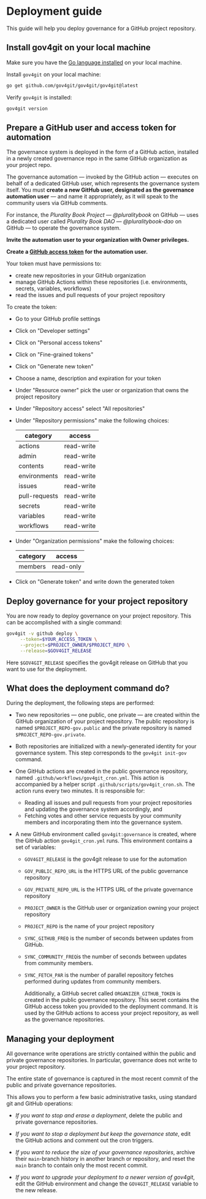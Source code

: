 
# Deployment guide

This guide will help you deploy governance for a GitHub project repository.

## Install gov4git on your local machine

Make sure you have the [Go language installed](https://golang.org/doc/install) on your local machine.

Install `gov4git` on your local machine:

```bash
go get github.com/gov4git/gov4git/gov4git@latest
```

Verify `gov4git` is installed:

```bash
gov4git version
```

## Prepare a GitHub user and access token for automation

The governance system is deployed in the form of a GitHub action, installed in a newly created governance repo in the same GitHub organization as your project repo.

The governance automation — invoked by the GitHub action — executes on behalf of a dedicated GitHub user, which represents the governance system itself. You must **create a new GitHub user, designated as the governance automation user** — and name it appropriately, as it will speak to the community users via GitHub comments.

For instance, the _Plurality Book Project_ — *@pluralitybook* on GitHub — uses a dedicated user called _Plurality Book DAO_ — *@pluralitybook-dao* on GitHub — to operate the governance system.

**Invite the automation user to your organization with Owner privileges.**

**Create a [GitHub access token](https://docs.github.com/en/github/authenticating-to-github/creating-a-personal-access-token) for the automation user.**

Your token must have permissions to:
- create new repositories in your GitHub organization
- manage GitHub Actions within these repositories (i.e. environments, secrets, variables, workflows)
- read the issues and pull requests of your project repository

To create the token:
- Go to your GitHub profile settings
- Click on "Developer settings"
- Click on "Personal access tokens"
- Click on "Fine-grained tokens"
- Click on "Generate new token"
- Choose a name, description and expiration for your token
- Under "Resource owner" pick the user or organization that owns the project repository
- Under "Repository access" select "All repositories"
- Under "Repository permissions" make the following choices:

     | category | access |
     | ----------- | ----------- |
     | actions | read-write |
     | admin | read-write |
     | contents | read-write |
     | environments | read-write |
     | issues | read-write |
     | pull-requests | read-write |
     | secrets | read-write |
     | variables | read-write |
     | workflows | read-write |

- Under "Organization permissions" make the following choices:

     | category | access |
     | ----------- | ----------- |
     | members | read-only |

- Click on "Generate token" and write down the generated token


## Deploy governance for your project repository

You are now ready to deploy governance on your project repository. This can be accomplished with a single command:

```bash
gov4git -v github deploy \
     --token=$YOUR_ACCESS_TOKEN \
     --project=$PROJECT_OWNER/$PROJECT_REPO \
     --release=$GOV4GIT_RELEASE
```

Here `$GOV4GIT_RELEASE` specifies the gov4git release on GitHub that you want to use for the deployment.

## What does the deployment command do?

During the deployment, the following steps are performed:

- Two new repositories — one public, one private — are created within the GitHub organization of your project repository. The public repository is named `$PROJECT_REPO-gov.public` and the private repository is named `$PROJECT_REPO-gov.private`.

- Both repositories are initialized with a newly-generated identity for your governance system. This step corresponds to the `gov4git init-gov` command.

- One GitHub actions are created in the public governance repository, named `.github/workflows/gov4git_cron.yml`. This action is accompanied by a helper script `.github/scripts/gov4git_cron.sh`. The action runs every two minutes. It is responsible for:
     - Reading all issues and pull requests from your project repositories and updating the governance system accordingly, and
     - Fetching votes and other service requests by your community members and incorporating them into the governance system.

- A new GitHub environment called `gov4git:governance` is created, where the GitHub action `gov4git_cron.yml` runs. This environment contains a set of variables:
  - `GOV4GIT_RELEASE` is the gov4git release to use for the automation
  - `GOV_PUBLIC_REPO_URL` is the HTTPS URL of the public governance repository
  - `GOV_PRIVATE_REPO_URL` is the HTTPS URL of the private governance repository
  - `PROJECT_OWNER` is the GitHub user or organization owning your project repository
  - `PROJECT_REPO` is the name of your project repository
  - `SYNC_GITHUB_FREQ` is the number of seconds between updates from GitHub.
  - `SYNC_COMMUNITY_FREQ`is the number of seconds between updates from community members.
  - `SYNC_FETCH_PAR` is the number of parallel repository fetches performed during updates from community members.

     Additionally, a GitHub secret called `ORGANIZER_GITHUB_TOKEN` is created in the public governance repository. This secret contains the GitHub access token you provided to the deployment command. It is used by the GitHub actions to access your project repository, as well as the governance repositories.

## Managing your deployment

All governance write operations are strictly contained within the public and private governance repositories. In particular, governance does not write to your project repository.

The entire state of governance is captured in the most recent commit of the public and private governance repositories.

This allows you to perform a few basic administrative tasks, using standard git and GitHub operations:

- _If you want to stop and erase a deployment_, delete the public and private governance repositories.

- _If you want to stop a deployment but keep the governance state_, edit the GitHub actions and comment out the cron triggers.

- _If you want to reduce the size of your governance repositories_, archive their `main`-branch history in another branch or repository, and reset the `main` branch to contain only the most recent commit.

- _If you want to upgrade your deployment to a newer version of gov4git_, edit the GitHub environment and change the `GOV4GIT_RELEASE` variable to the new release.
